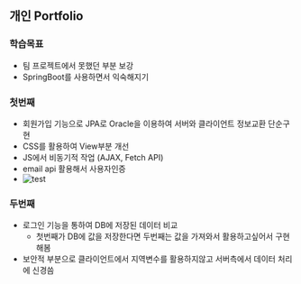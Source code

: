 ## 개인 Portfolio
### 학습목표
- 팀 프로젝트에서 못했던 부분 보강
- SpringBoot를 사용하면서 익숙해지기

### 첫번째
- 회원가입 기능으로 JPA로 Oracle을 이용하여 서버와 클라이언트 정보교환 단순구현
- CSS를 활용하여 View부분 개선
- JS에서 비동기적 작업 (AJAX, Fetch API)
- email api 활용해서 사용자인증
- ![test](https://github.com/simwh123/Portfolio/blob/master/gif/test.gif)

### 두번째
- 로그인 기능을 통하여 DB에 저장된 데이터 비교
  - 첫번째가 DB에 값을 저장한다면 두번째는 값을 가져와서 활용하고싶어서 구현해봄
- 보안적 부분으로 클라이언트에서 지역변수를 활용하지않고 서버측에서 데이터 처리에 신경씀 
